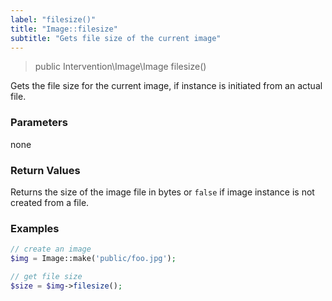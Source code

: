 ```yaml
---
label: "filesize()"
title: "Image::filesize"
subtitle: "Gets file size of the current image"
---
```


> public Intervention\Image\Image filesize()

Gets the file size for the current image, if instance is initiated from an actual file.

### Parameters

none

### Return Values

Returns the size of the image file in bytes or `false` if image instance is not created from a file.

### Examples

```php
// create an image
$img = Image::make('public/foo.jpg');

// get file size
$size = $img->filesize();
```
